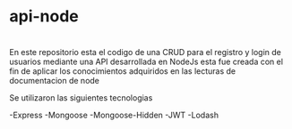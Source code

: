 # <h1>api-node<h1>
En este repositorio esta el codigo de una CRUD para el registro y login de usuarios mediante una API desarrollada en NodeJs esta fue creada con el fin de aplicar los conocimientos adquiridos en las lecturas de documentacion de node 

Se utilizaron las siguientes tecnologias

-Express
-Mongoose
-Mongoose-Hidden
-JWT
-Lodash


